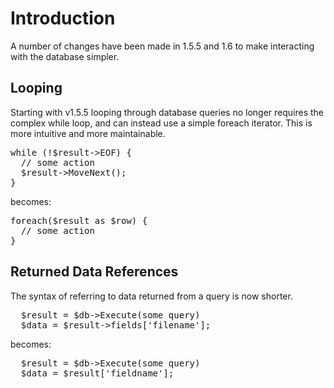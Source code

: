 # Introduction
A number of changes have been made in 1.5.5 and 1.6 to make interacting with the database simpler.

## Looping
Starting with v1.5.5 looping through database queries no longer requires the complex while loop, and can instead use a simple foreach iterator. This is more intuitive and more maintainable.

<pre>
while (!$result->EOF) { 
  // some action
  $result->MoveNext();
}
</pre>

becomes:

<pre>
foreach($result as $row) {
  // some action
}
</pre> 

## Returned Data References
The syntax of referring to data returned from a query is now shorter.

<pre>
  $result = $db->Execute(some query) 
  $data = $result->fields['filename'];
</pre>

becomes:

<pre>
  $result = $db->Execute(some query) 
  $data = $result['fieldname'];
</pre> 
